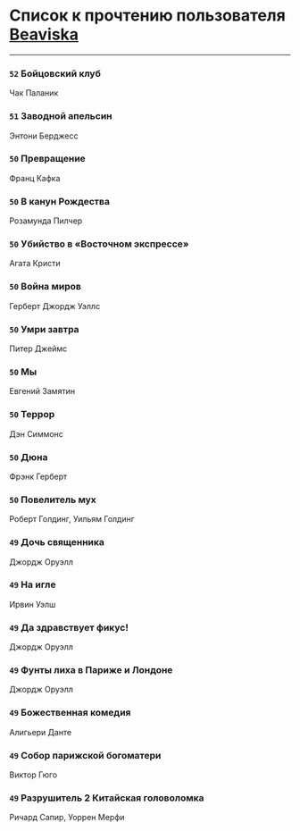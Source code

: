 # Список к прочтению пользователя [Beaviska](https://www.facebook.com/app_scoped_user_id/10202544960024508/)
---

### `52` Бойцовский клуб
Чак Паланик

### `51` Заводной апельсин
Энтони Берджесс

### `50` Превращение
Франц Кафка

### `50` В канун Рождества
Розамунда Пилчер

### `50` Убийство в «Восточном экспрессе»
Агата Кристи

### `50` Война миров
Герберт Джордж Уэллс

### `50` Умри завтра
Питер Джеймс

### `50` Мы
Евгений Замятин

### `50` Террор
Дэн Симмонс

### `50` Дюна
Фрэнк Герберт

### `50` Повелитель мух
Роберт Голдинг, Уильям Голдинг

### `49` Дочь священника
Джордж Оруэлл

### `49` На игле
Ирвин Уэлш

### `49` Да здравствует фикус!
Джордж Оруэлл

### `49` Фунты лиха в Париже и Лондоне
Джордж Оруэлл

### `49` Божественная комедия
Алигьери Данте

### `49` Собор парижской богоматери
Виктор Гюго

### `49` Разрушитель 2 Китайская головоломка
Ричард Сапир, Уоррен Мерфи


